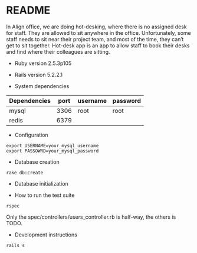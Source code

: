 # README

In Align office, we are doing hot-desking, where there is no assigned desk for staff. They are allowed to sit anywhere in the office. Unfortunately, some staff needs to sit near their project team, and most of the time, they can’t get to sit together.
Hot-desk app is an app to allow staff to book their desks and find where their colleagues are sitting.

* Ruby version
2.5.3p105

* Rails version
5.2.2.1

* System dependencies

|Dependencies|port|username|password|
|---|---|---|---|
|mysql|3306|root|root|
|redis|6379|||

* Configuration
```shell
export USERNAME=your_mysql_username
export PASSOWRD=your_mysql_password
```

* Database creation
```shell
rake db:create
```

* Database initialization

* How to run the test suite
```shell
rspec
```
Only the spec/controllers/users_controller.rb is half-way, the others is TODO.

* Development instructions
```shell
rails s
```
